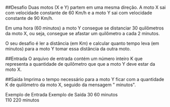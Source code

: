 ##Desafio
Duas motos (X e Y) partem em uma mesma direção. A moto X sai com velocidade constante de 60 Km/h e a moto Y sai com velocidade constante de 90 Km/h.

Em uma hora (60 minutos) a moto Y consegue se distanciar 30 quilômetros da moto X, ou seja, consegue se afastar um quilômetro a cada 2 minutos.

O seu desafio é ler a distância (em Km) e calcular quanto tempo leva (em minutos) para a moto Y tomar essa distância da outra moto.

##Entrada
O arquivo de entrada contém um número inteiro K que representa a quantidade de quilômetro que que a moto Y deve estar da moto X.

##Saída
Imprima o tempo necessário para a moto Y ficar com a quantidade K de quilômetro da moto X, seguido da mensagem " minutos".

 
Exemplo de Entrada	Exemplo de Saída
30						60 minutos	
110						220 minutos	




